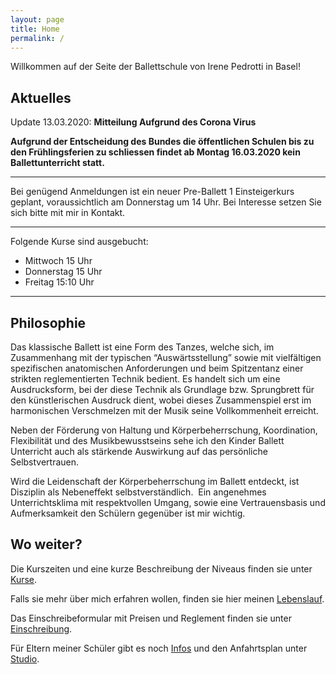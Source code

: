 ```yaml
---
layout: page
title: Home
permalink: /
---
```


Willkommen auf der Seite der Ballettschule von Irene Pedrotti in Basel!

## Aktuelles
Update 13.03.2020: **Mitteilung Aufgrund des Corona Virus**

**Aufgrund der Entscheidung des Bundes die öffentlichen Schulen bis zu den Frühlingsferien zu schliessen findet ab Montag 16.03.2020 kein Ballettunterricht statt.** 



---

Bei genügend Anmeldungen ist ein neuer Pre-Ballett 1 Einsteigerkurs geplant, voraussichtlich am Donnerstag um 14 Uhr. Bei Interesse setzen Sie sich bitte mit mir in Kontakt.

---

Folgende Kurse sind ausgebucht:
* Mittwoch 15 Uhr
* Donnerstag 15 Uhr
* Freitag 15:10 Uhr

---

## Philosophie

Das klassische Ballett ist eine Form des Tanzes, welche sich, im Zusammenhang mit der typischen “Auswärtsstellung” sowie mit vielfältigen spezifischen anatomischen Anforderungen und beim Spitzentanz einer strikten reglementierten Technik bedient. Es handelt sich um eine Ausdrucksform, bei der diese Technik als Grundlage bzw. Sprungbrett für den künstlerischen Ausdruck dient, wobei dieses Zusammenspiel erst im harmonischen Verschmelzen mit der Musik seine Vollkommenheit erreicht.

Neben der Förderung von Haltung und Körperbeherrschung, Koordination, Flexibilität und des Musikbewusstseins sehe ich den Kinder Ballett Unterricht auch als stärkende Auswirkung auf das persönliche Selbstvertrauen.

Wird die Leidenschaft der Körperbeherrschung im Ballett entdeckt, ist Disziplin als Nebeneffekt selbstverständlich.  Ein angenehmes Unterrichtsklima mit respektvollen Umgang, sowie eine Vertrauensbasis und Aufmerksamkeit den Schülern gegenüber ist mir wichtig.


## Wo weiter?

Die Kurszeiten und eine kurze Beschreibung der Niveaus finden sie unter [Kurse](/kurse).

Falls sie mehr über mich erfahren wollen, finden sie hier meinen [Lebenslauf](/about).

Das Einschreibeformular mit Preisen und Reglement finden sie unter [Einschreibung](/einschreiben).

Für Eltern meiner Schüler gibt es noch [Infos](/infos) und den Anfahrtsplan unter [Studio](/studio).
